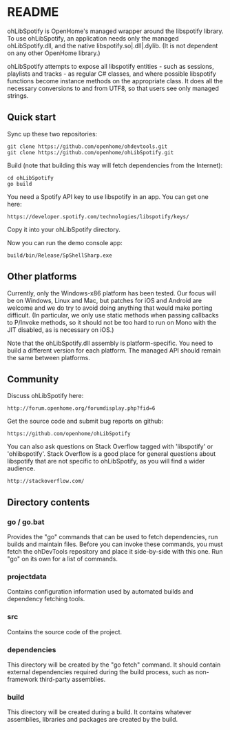 # README

ohLibSpotify is OpenHome's managed wrapper around the libspotify library.
To use ohLibSpotify, an application needs only the managed ohLibSpotify.dll,
and the native libspotify.so|.dll|.dylib. (It is not dependent on any other
OpenHome library.)

ohLibSpotify attempts to expose all libspotify entities - such as sessions,
playlists and tracks - as regular C# classes, and where possible libspotify
functions become instance methods on the appropriate class. It does all the
necessary conversions to and from UTF8, so that users see only managed
strings.

## Quick start

Sync up these two repositories:

    git clone https://github.com/openhome/ohdevtools.git
    git clone https://github.com/openhome/ohLibSpotify.git

Build (note that building this way will fetch dependencies from the Internet):

    cd ohLibSpotify
    go build

You need a Spotify API key to use libspotify in an app. You can get one here:

    https://developer.spotify.com/technologies/libspotify/keys/

Copy it into your ohLibSpotify directory.

Now you can run the demo console app:

    build/bin/Release/SpShellSharp.exe

## Other platforms

Currently, only the Windows-x86 platform has been tested. Our focus will be
on Windows, Linux and Mac, but patches for iOS and Android are welcome and we
do try to avoid doing anything that would make porting difficult. (In
particular, we only use static methods when passing callbacks to P/Invoke
methods, so it should not be too hard to run on Mono with the JIT disabled,
as is necessary on iOS.)

Note that the ohLibSpotify.dll assembly is platform-specific. You need to
build a different version for each platform. The managed API should remain
the same between platforms.

## Community

Discuss ohLibSpotify here:

    http://forum.openhome.org/forumdisplay.php?fid=6

Get the source code and submit bug reports on github:

    https://github.com/openhome/ohLibSpotify

You can also ask questions on Stack Overflow tagged with 'libspotify' or
'ohlibspotify'. Stack Overflow is a good place for general questions about
libspotify that are not specific to ohLibSpotify, as you will find a wider
audience.

    http://stackoverflow.com/

## Directory contents

### go / go.bat

Provides the "go" commands that can be used to fetch dependencies,
run builds and maintain files. Before you can invoke these commands,
you must fetch the ohDevTools repository and place it side-by-side
with this one. Run "go" on its own for a list of commands.

### projectdata

Contains configuration information used by automated builds and dependency
fetching tools.

### src

Contains the source code of the project.

### dependencies

This directory will be created by the "go fetch" command. It should contain
external dependencies required during the build process, such as non-framework
third-party assemblies.

### build

This directory will be created during a build. It contains whatever
assemblies, libraries and packages are created by the build.
